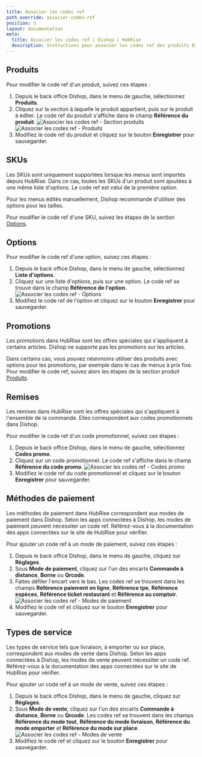 ```yaml
---
title: Associer les codes ref
path_override: associer-codes-ref
position: 3
layout: documentation
meta:
  title: Associer les codes ref | Dishop | HubRise
  description: Instructions pour associer les codes ref des produits Dishop avec d'autres applications connectées à HubRise pour la synchronisation des données.
---
```


## Produits

Pour modifier le code ref d'un produit, suivez ces étapes :

1. Depuis le back office Dishop, dans le menu de gauche, sélectionnez **Produits**.
1. Cliquez sur la section à laquelle le produit appartient, puis sur le produit à éditer. Le code ref du produit s'affiche dans le champ **Référence du produit**.
   ![Associer les codes ref - Section produits](./images/003-dishop-product-section.png)
   ![Associer les codes ref - Produits](./images/004-dishop-product.png)
1. Modifiez le code ref du produit et cliquez sur le bouton **Enregistrer** pour sauvegarder.

## SKUs

Les SKUs sont uniquement supportées lorsque les menus sont importés depuis HubRise. Dans ce cas, toutes les SKUs d'un produit sont ajoutées à une même liste d'options. Le code ref est celui de la première option.

Pour les menus édités manuellement, Dishop recommande d'utiliser des options pour les tailles.

Pour modifier le code ref d'une SKU, suivez les étapes de la section [Options](#options).

## Options

Pour modifier le code ref d'une option, suivez ces étapes :

1. Depuis le back office Dishop, dans le menu de gauche, sélectionnez **Liste d'options**.
1. Cliquez sur une liste d'options, puis sur une option. Le code ref se trouve dans le champ **Référence de l'option**.
   ![Associer les codes ref - Options](./images/005-dishop-option.png)
1. Modifiez le code ref de l'option et cliquez sur le bouton **Enregistrer** pour sauvegarder.

## Promotions

Les promotions dans HubRise sont les offres spéciales qui s'appliquent à certains articles. Dishop ne supporte pas les promotions sur les articles.

Dans certains cas, vous pouvez néanmoins utiliser des produits avec options pour les promotions, par exemple dans le cas de menus à prix fixe. Pour modifier le code ref, suivez alors les étapes de la section produit [Produits](#produits).

## Remises

Les remises dans HubRise sont les offres spéciales qui s'appliquent à l'ensemble de la commande. Elles correspondent aux codes promotionnels dans Dishop.

Pour modifier le code ref d'un code promotionnel, suivez ces étapes :

1. Depuis le back office Dishop, dans le menu de gauche, sélectionnez **Codes promo**.
1. Cliquez sur un code promotionnel. Le code ref s'affiche dans le champ **Référence du code promo**.
   ![Associer les codes ref - Codes promo](./images/006-dishop-promo-code.png)
1. Modifiez le code ref du code promotionnel et cliquez sur le bouton **Enregistrer** pour sauvegarder.

## Méthodes de paiement

Les méthodes de paiement dans HubRise correspondent aux modes de paiement dans Dishop. Selon les apps connectées à Dishop, les modes de paiement peuvent nécessiter un code ref. Référez-vous à la documentation des apps connectées sur le site de HubRise pour vérifier.

Pour ajouter un code ref à un mode de paiement, suivez ces étapes :

1. Depuis le back office Dishop, dans le menu de gauche, cliquez sur **Réglages**.
1. Sous **Mode de paiement**, cliquez sur l'un des encarts **Commande à distance**, **Borne** ou **Qrcode**.
1. Faites défiler l'encart vers le bas. Les codes ref se trouvent dans les champs **Référence paiement en ligne**, **Référence tpe**, **Référence espèces**, **Référence ticket restaurant** et **Référence au comptoir**.
   ![Associer les codes ref - Modes de paiement](./images/008-dishop-payment-method.png)
1. Modifiez le code ref et cliquez sur le bouton **Enregistrer** pour sauvegarder.

## Types de service

Les types de service tels que livraison, à emporter ou sur place, correspondent aux modes de vente dans Dishop. Selon les apps connectées à Dishop, les modes de vente peuvent nécessiter un code ref. Référez-vous à la documentation des apps connectées sur le site de HubRise pour vérifier.

Pour ajouter un code ref à un mode de vente, suivez ces étapes :

1. Depuis le back office Dishop, dans le menu de gauche, cliquez sur **Réglages**.
1. Sous **Mode de vente**, cliquez sur l'un des encarts **Commande à distance**, **Borne** ou **Qrcode**. Les codes ref se trouvent dans les champs **Référence du mode tout**, **Référence du mode livraison**, **Référence du mode emporter** et **Référence du mode sur place**.
   ![Associer les codes ref - Modes de vente](./images/009-dishop-sales-mode.png)
1. Modifiez le code ref et cliquez sur le bouton **Enregistrer** pour sauvegarder.
